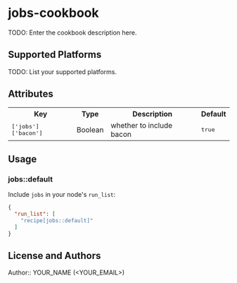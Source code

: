 # jobs-cookbook

TODO: Enter the cookbook description here.

## Supported Platforms

TODO: List your supported platforms.

## Attributes

<table>
  <tr>
    <th>Key</th>
    <th>Type</th>
    <th>Description</th>
    <th>Default</th>
  </tr>
  <tr>
    <td><tt>['jobs']['bacon']</tt></td>
    <td>Boolean</td>
    <td>whether to include bacon</td>
    <td><tt>true</tt></td>
  </tr>
</table>

## Usage

### jobs::default

Include `jobs` in your node's `run_list`:

```json
{
  "run_list": [
    "recipe[jobs::default]"
  ]
}
```

## License and Authors

Author:: YOUR_NAME (<YOUR_EMAIL>)
